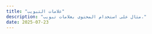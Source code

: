 ```yaml
---
title: "علامات التبويب"
description: "مثال على استخدام المحتوى بعلامات تبويب."
date: 2025-07-23
---
```

